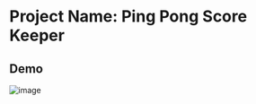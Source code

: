 # Project Name: Ping Pong Score Keeper

## Demo

![image](https://user-images.githubusercontent.com/52270073/124769948-bcf31f80-df5b-11eb-9526-0ee643190b94.png)
